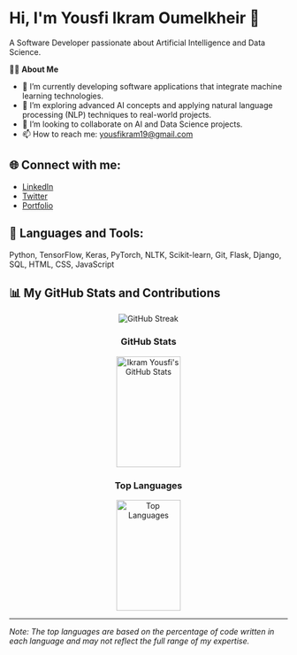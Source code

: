 # Hi, I'm Yousfi Ikram Oumelkheir 👋

A Software Developer passionate about Artificial Intelligence and Data Science.

🙋‍♀️ **About Me**
- 🔭 I’m currently developing software applications that integrate machine learning technologies.
- 🌱 I’m exploring advanced AI concepts and applying natural language processing (NLP) techniques to real-world projects.
- 👯 I’m looking to collaborate on AI and Data Science projects.
- 📫 How to reach me: [yousfikram19@gmail.com](mailto:yousfikram19@gmail.com)

## 🌐 Connect with me:
- [LinkedIn](https://www.linkedin.com/in/your-linkedin-profile)
- [Twitter](https://twitter.com/your-twitter)
- [Portfolio](https://your-portfolio.com)

## 🚀 Languages and Tools:
Python, TensorFlow, Keras, PyTorch, NLTK, Scikit-learn, Git, Flask, Django, SQL, HTML, CSS, JavaScript

## 📊 My GitHub Stats and Contributions

<!-- Centering the GitHub Streak -->
<p align="center">
  <img src="https://github-readme-streak-stats.herokuapp.com/?user=ikramyousfi&hide_border=true&theme=radical" alt="GitHub Streak"/>
</p>

<!-- Add Titles for the Images and Display Them Side by Side with Same Height and Width -->
<h3 align="center">GitHub Stats</h3>
<div align="center">
  <img src="https://github-readme-stats.vercel.app/api?username=ikramyousfi&show_icons=true&count_private=true&hide_title=true&hide_border=true&theme=radical" alt="Ikram Yousfi's GitHub Stats" width="48%" height="200" />
</div>

<h3 align="center">Top Languages</h3>
<div align="center">
  <img src="https://github-readme-stats.vercel.app/api/top-langs/?username=ikramyousfi&langs_count=10&hide_title=true&count_private=true&hide_border=true&theme=radical&layout=compact" alt="Top Languages" width="48%" height="200" />
</div>

---

*Note: The top languages are based on the percentage of code written in each language and may not reflect the full range of my expertise.*
